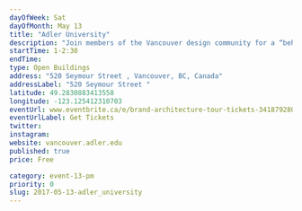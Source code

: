 ```yaml
---
dayOfWeek: Sat
dayOfMonth: May 13
title: "Adler University"
description: "Join members of the Vancouver design community for a “behind the scenes” guided tour of the new Adler University downtown Vancouver campus. Experience the process and results of integrating architecture, interior design and communication design to create a brand-expressive higher educational environment. Susan Mavor and Brian Wakelin, Principals of PUBLIC: Architecture + Communication will share stories from the design trenches in creating a new campus for this private institution focussed on Masters' programs in social psychology.<br> <br> Meet in the Seymour Street lobby level and tour the five floors of the school to hear about creating exterior campus presence within an interior design project. Find out about the challenges of making significant architectural moves in a building where they're already pouring concrete. Comment on the use of environmental graphic design to express mission, vision and values."
startTime: 1-2:30
endTime: 
type: Open Buildings
address: "520 Seymour Street , Vancouver, BC, Canada"
addressLabel: "520 Seymour Street "
latitude: 49.2830883413558
longitude: -123.125412310703
eventUrl: www.eventbrite.ca/e/brand-architecture-tour-tickets-34187928013
eventUrlLabel: Get Tickets
twitter: 
instagram: 
website: vancouver.adler.edu
published: true
price: Free

category: event-13-pm
priority: 0
slug: 2017-05-13-adler_university
---
```

